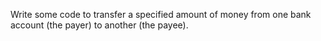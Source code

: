 Write some code to transfer a
specified amount of money from
one bank account (the payer) to
another (the payee).
